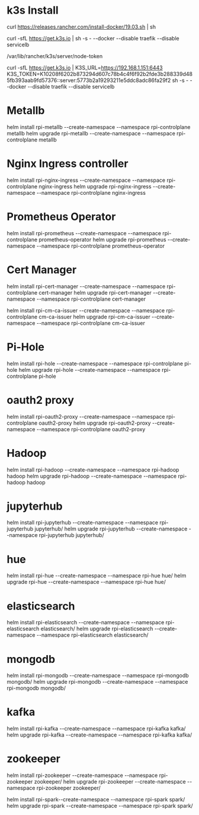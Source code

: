 # k3s Install

curl https://releases.rancher.com/install-docker/19.03.sh | sh

curl -sfL https://get.k3s.io | sh -s - --docker --disable traefik --disable servicelb

/var/lib/rancher/k3s/server/node-token

curl -sfL https://get.k3s.io | K3S_URL=https://192.168.1.151:6443 K3S_TOKEN=K10208f6202b873294d607c78b4c4f6f92b2fde3b288339d485fb393aab9fd57376::server:5773b2a19293211e5ddc8adc86fa29f2 sh -s - --docker --disable traefik --disable servicelb

# Metallb

helm install rpi-metallb --create-namespace --namespace rpi-controlplane metallb
helm upgrade rpi-metallb --create-namespace --namespace rpi-controlplane metallb


# Nginx Ingress controller

helm install rpi-nginx-ingress --create-namespace --namespace rpi-controlplane nginx-ingress
helm upgrade rpi-nginx-ingress --create-namespace --namespace rpi-controlplane nginx-ingress


# Prometheus Operator

helm install rpi-prometheus --create-namespace --namespace rpi-controlplane prometheus-operator
helm upgrade rpi-prometheus --create-namespace --namespace rpi-controlplane prometheus-operator

# Cert Manager

helm install rpi-cert-manager --create-namespace --namespace rpi-controlplane cert-manager
helm upgrade rpi-cert-manager --create-namespace --namespace rpi-controlplane cert-manager

helm install rpi-cm-ca-issuer --create-namespace --namespace rpi-controlplane cm-ca-issuer
helm upgrade rpi-cm-ca-issuer --create-namespace --namespace rpi-controlplane cm-ca-issuer

# Pi-Hole

helm install rpi-hole --create-namespace --namespace rpi-controlplane pi-hole
helm upgrade rpi-hole --create-namespace --namespace rpi-controlplane pi-hole

# oauth2 proxy

helm install rpi-oauth2-proxy --create-namespace --namespace rpi-controlplane oauth2-proxy
helm upgrade rpi-oauth2-proxy --create-namespace --namespace rpi-controlplane oauth2-proxy

# Hadoop

helm install rpi-hadoop --create-namespace --namespace rpi-hadoop hadoop
helm upgrade rpi-hadoop --create-namespace --namespace rpi-hadoop hadoop

# jupyterhub

helm install rpi-jupyterhub --create-namespace --namespace rpi-jupyterhub jupyterhub/
helm upgrade rpi-jupyterhub --create-namespace --namespace rpi-jupyterhub jupyterhub/

# hue

helm install rpi-hue --create-namespace --namespace rpi-hue hue/
helm upgrade rpi-hue --create-namespace --namespace rpi-hue hue/

# elasticsearch

helm install rpi-elasticsearch --create-namespace --namespace rpi-elasticsearch elasticsearch/
helm upgrade rpi-elasticsearch --create-namespace --namespace rpi-elasticsearch elasticsearch/

# mongodb

helm install rpi-mongodb --create-namespace --namespace rpi-mongodb mongodb/
helm upgrade rpi-mongodb --create-namespace --namespace rpi-mongodb mongodb/

# kafka

helm install rpi-kafka --create-namespace --namespace rpi-kafka kafka/
helm upgrade rpi-kafka --create-namespace --namespace rpi-kafka kafka/

# zookeeper

helm install rpi-zookeeper --create-namespace --namespace rpi-zookeeper zookeeper/
helm upgrade rpi-zookeeper --create-namespace --namespace rpi-zookeeper zookeeper/

helm install rpi-spark--create-namespace --namespace rpi-spark spark/
helm upgrade rpi-spark --create-namespace --namespace rpi-spark spark/
